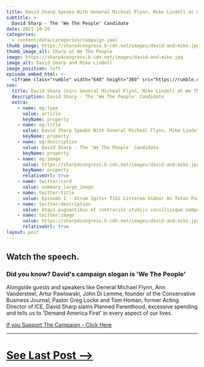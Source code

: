 ```yaml
---
title: David Sharp Speaks With General Micheal Flynn, Mike Lindell at We The People Reunion
subtitle: >-
  David Sharp - The 'We The People' Candidate
date: 2021-10-20
categories:
  - content/data/categories/campaign.yaml
thumb_image: https://sharp4congress.b-cdn.net/images/david-and-mike.jpg
thumb_image_alt: Sharp at We The People
image: https://sharp4congress.b-cdn.net/images/david-and-mike.jpg
image_alt: David Sharp and Mike Lindell
image_position: left
episode_embed_html: >-
  <iframe class="rumble" width="640" height="360" src="https://rumble.com/embed/vkwq17/?pub=sh39v" frameborder="0" allowfullscreen></iframe>
seo:
  title: David Sharp Joins General Micheal Flynn, Mike Lindell at We The People Reunion
  description: David Sharp - The 'We The People' Candidate
  extra:
    - name: og:type
      value: article
      keyName: property
    - name: og:title
      value: David Sharp Speaks With General Micheal Flynn, Mike Lindell at We The People Reunion
      keyName: property
    - name: og:description
      value: David Sharp - The 'We The People' Candidate
      keyName: property
    - name: og:image
      value: https://sharp4congress.b-cdn.net/images/david-and-mike.jpg
      keyName: property
      relativeUrl: true
    - name: twitter:card
      value: summary_large_image
    - name: twitter:title
      value: Episode 1 - Utrum Igitur Tibi Litteram Videor An Totas Paginas
    - name: twitter:description
      value: Atqui pugnantibus et contrariis studiis consiliisque semper utens nihil
    - name: twitter:image
      value: https://sharp4congress.b-cdn.net/images/david-and-mike.jpg
      relativeUrl: true
layout: post
---
```


## Watch the speech.

### Did you know? David's campaign slogan is 'We The People'

Alongside guests and speakers like General Michael Flynn, Ann Vandersteel, Artur Pawlowski, John Di Lemme, founder of the Conservative Business Journal, Pastor Greg Locke and Tom Homan, former Acting Director of ICE, David Sharp slams Planned Parenthood, excessive spending and tells us to 'Demand America First' in every aspect of our lives.


[If you Support The Campaign - Click Here](/support)


---

# [See Last Post -->](/posts/homeless-vets)
